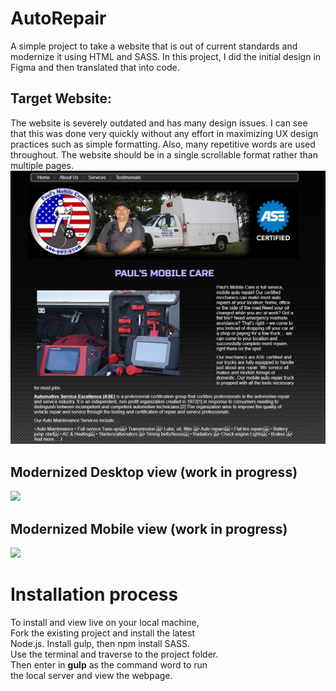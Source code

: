 # AutoRepair
 
A simple project to take a website that is out of current standards and modernize it using HTML and SASS. In this project, I did the initial design in Figma and then translated that into code. 

## Target Website: 
The website is severely outdated and has many design issues. I can see that this was done very quickly without any effort in maximizing UX design practices such as simple formatting. Also, many repetitive words are used throughout. The website should be in a single scrollable format rather than multiple pages. 
![](targetWebsite.jpg)
<br/>  

## Modernized Desktop view (work in progress)  
![](desktopView.gif)
<br/>  

## Modernized Mobile view (work in progress)  
![](mobileView.gif)
<br/>  

# Installation process  
To install and view live on your local machine,  
Fork the existing project and install the latest  
Node.js. Install gulp, then npm install SASS.  
Use the terminal and traverse to the project folder.  
Then enter in **gulp** as the command word to run  
the local server and view the webpage. 
